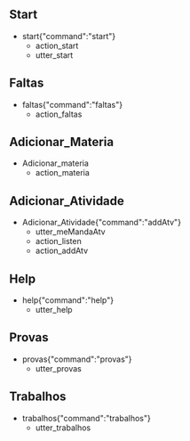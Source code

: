 ## Start
* start{"command":"start"}
    - action_start
    - utter_start

## Faltas
* faltas{"command":"faltas"}
    - action_faltas

## Adicionar_Materia
* Adicionar_materia
    - action_materia

## Adicionar_Atividade
* Adicionar_Atividade{"command":"addAtv"}
    - utter_meMandaAtv
    - action_listen
    - action_addAtv


## Help
* help{"command":"help"}
    - utter_help

## Provas
* provas{"command":"provas"}
    - utter_provas

## Trabalhos
* trabalhos{"command":"trabalhos"}
    - utter_trabalhos